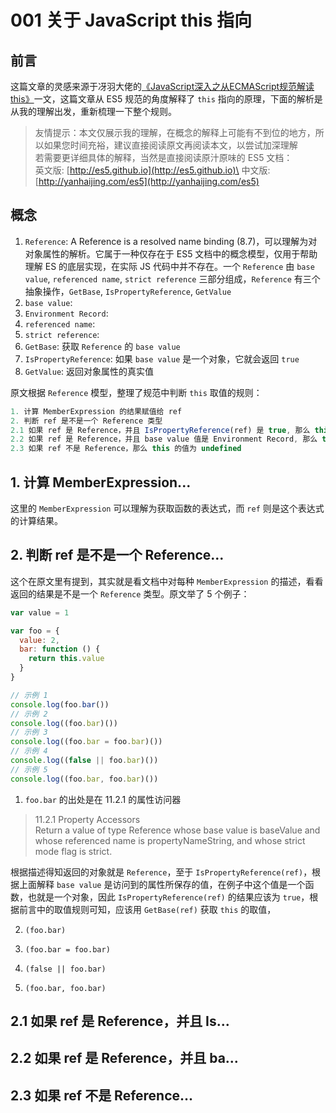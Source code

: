 # 001 关于 JavaScript this 指向

## 前言

这篇文章的灵感来源于冴羽大佬的[《JavaScript深入之从ECMAScript规范解读this》](https://github.com/mqyqingfeng/Blog/issues/7)一文，这篇文章从 ES5 规范的角度解释了 `this` 指向的原理，下面的解析是从我的理解出发，重新梳理一下整个规则。

> 友情提示：本文仅展示我的理解，在概念的解释上可能有不到位的地方，所以如果您时间充裕，建议直接阅读原文再阅读本文，以尝试加深理解\
> 若需要更详细具体的解释，当然是直接阅读原汁原味的 ES5 文档：\
> 英文版: [http://es5.github.io](http://es5.github.io)\
> 中文版: [http://yanhaijing.com/es5](http://yanhaijing.com/es5)

## 概念

1. `Reference`: A Reference is a resolved name binding (8.7)，可以理解为对对象属性的解析。它属于一种仅存在于 ES5 文档中的概念模型，仅用于帮助理解 ES 的底层实现，在实际 JS 代码中并不存在。一个 `Reference` 由 `base value`, `referenced name`, `strict reference` 三部分组成，`Reference` 有三个抽象操作，`GetBase`, `IsPropertyReference`, `GetValue`
2. `base value`:
3. `Environment Record`:
4. `referenced name`:
5. `strict reference`:
6. `GetBase`: 获取 `Reference` 的 `base value`
7. `IsPropertyReference`: 如果 `base value` 是一个对象，它就会返回 `true`
8. `GetValue`: 返回对象属性的真实值

原文根据 `Reference` 模型，整理了规范中判断 `this` 取值的规则：

```js
1. 计算 MemberExpression 的结果赋值给 ref
2. 判断 ref 是不是一个 Reference 类型
2.1 如果 ref 是 Reference，并且 IsPropertyReference(ref) 是 true, 那么 this 的值为 GetBase(ref)
2.2 如果 ref 是 Reference，并且 base value 值是 Environment Record, 那么 this 的值为 ImplicitThisValue(ref) // ImplicitThisValue 函数只返回 undefined
2.3 如果 ref 不是 Reference，那么 this 的值为 undefined
```

## 1. 计算 MemberExpression...

这里的 `MemberExpression` 可以理解为获取函数的表达式，而 `ref` 则是这个表达式的计算结果。

## 2. 判断 ref 是不是一个 Reference...

这个在原文里有提到，其实就是看文档中对每种 `MemberExpression` 的描述，看看返回的结果是不是一个 `Reference` 类型。原文举了 5 个例子：

```js
var value = 1

var foo = {
  value: 2,
  bar: function () {
    return this.value
  }
}

// 示例 1
console.log(foo.bar())
// 示例 2
console.log((foo.bar)())
// 示例 3
console.log((foo.bar = foo.bar)())
// 示例 4
console.log((false || foo.bar)())
// 示例 5
console.log((foo.bar, foo.bar)())
```

1. `foo.bar` 的出处是在 11.2.1 的属性访问器

> 11.2.1 Property Accessors\
> Return a value of type Reference whose base value is baseValue and whose referenced name is propertyNameString, and whose strict mode flag is strict.

根据描述得知返回的对象就是 `Reference`，至于 `IsPropertyReference(ref)`，根据上面解释 `base value` 是访问到的属性所保存的值，在例子中这个值是一个函数，也就是一个对象，因此 `IsPropertyReference(ref)` 的结果应该为 `true`，根据前言中的取值规则可知，应该用 `GetBase(ref)` 获取 `this` 的取值，

2. `(foo.bar)`



3. `(foo.bar = foo.bar)`



4. `(false || foo.bar)`



5. `(foo.bar, foo.bar)`

## 2.1 如果 ref 是 Reference，并且 Is...
## 2.2 如果 ref 是 Reference，并且 ba...
## 2.3 如果 ref 不是 Reference...
